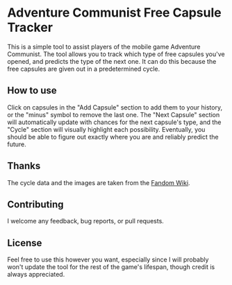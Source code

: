 # Adventure Communist Free Capsule Tracker

This is a simple tool to assist players of the mobile game Adventure Communist.  The tool allows you to track which type of free capsules you've opened, and predicts the type of the next one.  It can do this because the free capsules are given out in a predetermined cycle.

## How to use

Click on capsules in the "Add Capsule" section to add them to your history, or the "minus" symbol to remove the last one.  The "Next Capsule" section will automatically update with chances for the next capsule's type, and the "Cycle" section will visually highlight each possibility.  Eventually, you should be able to figure out exactly where you are and reliably predict the future.

## Thanks

The cycle data and the images are taken from the [Fandom Wiki](https://adventurecommunist.fandom.com/wiki/Free_capsules).

## Contributing

I welcome any feedback, bug reports, or pull requests.

## License

Feel free to use this however you want, especially since I will probably won't update the tool for the rest of the game's lifespan, though credit is always appreciated.
